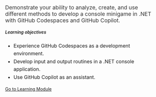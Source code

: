 ﻿---
Title: Challenge Project - Build a Minigame with GitHub Copilot and .NET
Source: insert.sql
---
<!-- Summary --> <p style="font-size: 1.1rem; color: #333;"> Demonstrate your ability to analyze, create, and use different methods to develop a console minigame in .NET with GitHub Codespaces and GitHub Copilot. </p> <!-- Learning Objectives --> <h5 class="mt-4" style="font-weight: 600;">Learning objectives</h5> <ul style="font-size: 1rem; line-height: 1.6;"> <li>Experience GitHub Codespaces as a development environment.</li> <li>Develop input and output routines in a .NET console application.</li> <li>Use GitHub Copilot as an assistant.</li> </ul> <!-- CTA Button --> <div class="mt-4"> <a href="https://learn.microsoft.com/en-us/training/modules/challenge-project-create-mini-game-with-copilot-dotnet/" target="_blank" class="btn btn-primary"> Go to Learning Module </a> </div>
